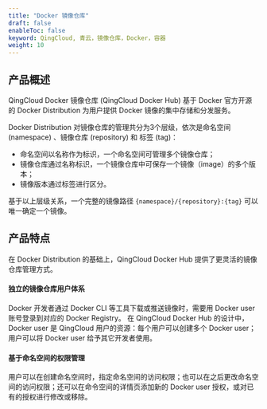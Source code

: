 ```yaml
---
title: "Docker 镜像仓库"
draft: false
enableToc: false
keyword: QingCloud, 青云，镜像仓库，Docker，容器
weight: 10
---
```


## 产品概述

QingCloud Docker 镜像仓库 (QingCloud Docker Hub) 基于 Docker 官方开源的 Docker Distribution 为用户提供 Docker 镜像的集中存储和分发服务。

Docker Distribution 对镜像仓库的管理共分为3个层级，依次是命名空间 (namespace) 、镜像仓库 (repository) 和 标签 (tag)：

- 命名空间以名称作为标识，一个命名空间可管理多个镜像仓库；
- 镜像仓库通过名称标识，一个镜像仓库中可保存一个镜像（image）的多个版本；
- 镜像版本通过标签进行区分。

基于以上层级关系，一个完整的镜像路径 `{namespace}/{repository}:{tag}` 可以唯一确定一个镜像。

## 产品特点

在 Docker Distribution 的基础上，QingCloud Docker Hub 提供了更灵活的镜像仓库管理方式。

#### 独立的镜像仓库用户体系

Docker 开发者通过 Docker CLI 等工具下载或推送镜像时，需要用 Docker user 账号登录到对应的 Docker Registry。 在 QingCloud Docker Hub 的设计中， Docker user 是 QingCloud 用户的资源：每个用户可以创建多个 Docker user；用户可以将 Docker user 给予其它开发者使用。

#### 基于命名空间的权限管理

用户可以在创建命名空间时，指定命名空间的访问权限；也可以在之后更改命名空间的访问权限；还可以在命令空间的详情页添加新的 Docker user 授权，或对已有的授权进行修改或移除。



